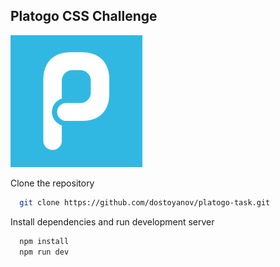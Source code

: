 ## Platogo CSS Challenge 

![Alt text](platogo-web-icon.webp)

Clone the repository

```bash
  git clone https://github.com/dostoyanov/platogo-task.git
```

Install dependencies and run development server

```bash
  npm install
  npm run dev
```